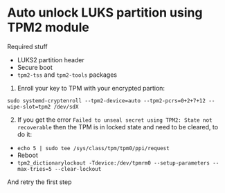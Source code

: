 # Auto unlock LUKS partition using TPM2 module

Required stuff

- LUKS2 partition header
- Secure boot
- `tpm2-tss` and `tpm2-tools` packages

1. Enroll your key to TPM with your encrypted partion:

```
sudo systemd-cryptenroll --tpm2-device=auto --tpm2-pcrs=0+2+7+12 --wipe-slot=tpm2 /dev/sdX
```

2. If you get the error `Failed to unseal secret using TPM2: State not recoverable` then the TPM is in locked state
   and need to be cleared, to do it:

- `echo 5 | sudo tee /sys/class/tpm/tpm0/ppi/request`
- Reboot
- `tpm2_dictionarylockout -Tdevice:/dev/tpmrm0 --setup-parameters --max-tries=5 --clear-lockout`

And retry the first step
